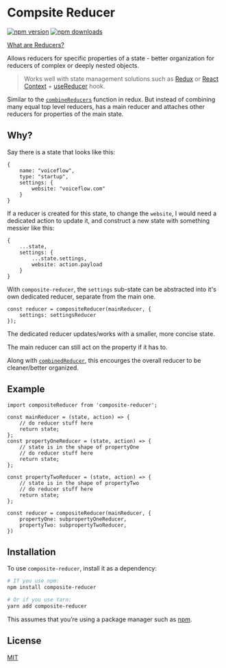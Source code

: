 Compsite Reducer
=========================

[![npm version](https://img.shields.io/npm/v/composite-reducer.svg?style=flat-square)](https://www.npmjs.com/package/composite-reducer)
[![npm downloads](https://img.shields.io/npm/dm/composite-reducer.svg?style=flat-square)](https://www.npmjs.com/package/composite-reducer)

[What are Reducers?](https://css-tricks.com/understanding-how-reducers-are-used-in-redux/)

Allows reducers for specific properties of a state - better organization for reducers of complex or deeply nested objects.

> Works well with state management solutions such as [Redux](https://redux.js.org/) or [React Context](https://reactjs.org/docs/context.html) + [useReducer](https://reactjs.org/docs/hooks-reference.html#usereducer) hook.

Similar to the [`combineReducers`](https://redux.js.org/api/combinereducers) function in redux. But instead of combining many equal top level reducers, has a main reducer and attaches other reducers for properties of the main state.

## Why?
Say there is a state that looks like this:
```
{
    name: "voiceflow",
    type: "startup",
    settings: {
        website: "voiceflow.com"
    }
}
```
If a reducer is created for this state, to change the `website`, I would need a dedicated action to update it, and construct a new state with something messier like this: 
```
{   
    ...state, 
    settings: { 
        ...state.settings, 
        website: action.payload 
    }
}
``` 

With `composite-reducer`, the `settings` sub-state can be abstracted into it's own dedicated reducer, separate from the main one.
```
const reducer = compositeReducer(mainReducer, { 
    settings: settingsReducer 
});
```
The dedicated reducer updates/works with a smaller, more concise state.

The main reducer can still act on the property if it has to.

Along with [`combinedReducer`](), this encourges the overall reducer to be cleaner/better organized.

## Example

```
import compositeReducer from 'composite-reducer';

const mainReducer = (state, action) => {
    // do reducer stuff here
    return state;
};
const propertyOneReducer = (state, action) => {
    // state is in the shape of propertyOne
    // do reducer stuff here
    return state;
};

const propertyTwoReducer = (state, action) => {
    // state is in the shape of propertyTwo
    // do reducer stuff here
    return state;
};

const reducer = compositeReducer(mainReducer, {
    propertyOne: subpropertyOneReducer,
    propertyTwo: subpropertyTwoReducer,
})
```

## Installation

To use `composite-reducer`, install it as a dependency:

```bash
# If you use npm:
npm install composite-reducer

# Or if you use Yarn:
yarn add composite-reducer
```

This assumes that you’re using a package manager such as [npm](http://npmjs.com/).
## License

[MIT](LICENSE.md)